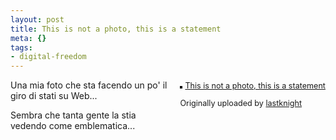 ```yaml
--- 
layout: post
title: This is not a photo, this is a statement
meta: {}
tags: 
- digital-freedom
---
```

<div style="float: right; margin-left: 10px; margin-bottom: 10px;">
 <a href="http://www.flickr.com/photos/lastknight/2089541988/" title="photo sharing"><img src="http://farm3.static.flickr.com/2126/2089541988_c91caa4c3f_m.jpg" alt="" style="border: solid 2px #000000;" /></a>
   

 <span style="font-size: 0.9em; margin-top: 0px;">
  <a href="http://www.flickr.com/photos/lastknight/2089541988/">This is not a photo, this is a statement</a>
    

  Originally uploaded by <a href="http://www.flickr.com/people/lastknight/">lastknight</a>
 </span>
</div>
Una mia foto che sta facendo un po' il giro di stati su Web...    

    

Sembra che tanta gente la stia vedendo come emblematica...
<br clear="all" /> 
